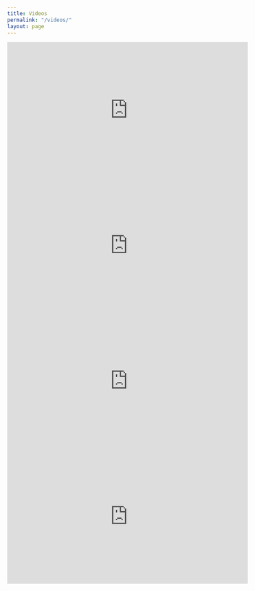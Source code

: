 ```yaml
---
title: Videos
permalink: "/videos/"
layout: page
---
```


<iframe width="560" height="315" src="https://www.youtube.com/embed/6eMMy1Mup2Y?rel=0" frameborder="0" allow="autoplay; encrypted-media" allowfullscreen></iframe>

<iframe width="560" height="315" src="https://www.youtube.com/embed/wdmH7yqYUVk?rel=0" frameborder="0" allow="autoplay; encrypted-media" allowfullscreen></iframe>

<iframe width="560" height="315" src="https://www.youtube.com/embed/ZCU8XdRoTyA?rel=0" frameborder="0" allow="autoplay; encrypted-media" allowfullscreen></iframe>

<iframe width="560" height="315" src="https://www.youtube.com/embed/obAbt1f3z2g?rel=0" frameborder="0" allow="autoplay; encrypted-media" allowfullscreen></iframe>